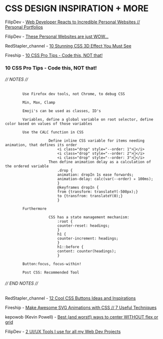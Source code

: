 # CSS DESIGN INSPIRATION + MORE

FilipDev - [Web Developer Reacts to Incredible Personal Websites // Personal Portfolios](https://www.youtube.com/watch?v=BZqzhmlTkAc)

FilipDev - [These Personal Websites are just WOW...](https://youtu.be/S7V0-QvYbdo)

RedStapler_channel - [10 Stunning CSS 3D Effect You Must See](https://www.youtube.com/watch?v=bjUoQbSJDJs)

Fireship - [10 CSS Pro Tips - Code this, NOT that!](https://www.youtube.com/watch?v=Qhaz36TZG5Y)

### 10 CSS Pro Tips - Code this, NOT that! 

###### // NOTES // ######

            Use Firefox dev tools, not Chrome, to debug CSS

            Min, Max, Clamp

            Emoji's can be used as classes, ID's

            Variables, define a global variable on root selector, define color based on values of those variables

            Use the CALC function in CSS

                        Define inline CSS variable for items needing animation, that defines its order
                            <i class="drop" style="--order: 1">🍌</i>
                            <i class="drop" style="--order: 2">🍓</i>
                            <i class="drop" style="--order: 3">🍒</i>
                        Then define animation delay as a calculation of the ordered variable
                            .drop {
                            animation: dropIn 1s ease forwards;
                            animation-delay: calc(var(--order) ✳ 100ms);
                            }
                            @keyframes dropIn {
                            from {transform: translateY(-500px);}
                            to {transfrom: translateY(0);}
                            }

            Furthermore

                        CSS has a state management mechanism:
                            :root {
                            counter-reset: headings;
                            }
                            h1 {
                            counter-increment: headings;
                            }
                            h1::before {
                            content: counter(headings);
                            }

            Button:focus, focus-within!

            Post CSS: Recommended Tool

###### // END NOTES // ######

RedStapler_channel - [12 Cool CSS Buttons Ideas and Inspirations](https://www.youtube.com/watch?v=XYiZg0msGwU)

Fireship - [Make Awesome SVG Animations with CSS // 7 Useful Techniques](https://youtu.be/UTHgr6NLeEw)

kepowob (Kevin Powell) - [Best (and worst!) ways to center WITHOUT flex or grid](https://youtu.be/87YMCtsBoCM)

FilipDev - [2 UI/UX Tools I use for all my Web Dev Projects](https://youtu.be/18IXRGhlyKg)

[]()

[]()